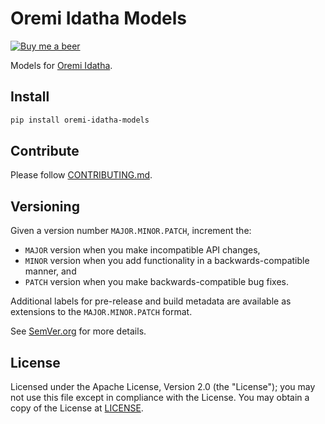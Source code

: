 # Oremi Idatha Models

[![Buy me a beer](https://img.shields.io/badge/Buy%20me-a%20beer-1f425f.svg)](https://www.buymeacoffee.com/demsking)

Models for [Oremi Idatha](https://gitlab.com/demsking/oremi-idatha).

## Install

```sh
pip install oremi-idatha-models
```

## Contribute

Please follow [CONTRIBUTING.md](https://gitlab.com/demsking/oremi-idatha/blob/main/CONTRIBUTING.md).

## Versioning

Given a version number `MAJOR.MINOR.PATCH`, increment the:

- `MAJOR` version when you make incompatible API changes,
- `MINOR` version when you add functionality in a backwards-compatible manner,
  and
- `PATCH` version when you make backwards-compatible bug fixes.

Additional labels for pre-release and build metadata are available as extensions
to the `MAJOR.MINOR.PATCH` format.

See [SemVer.org](https://semver.org/) for more details.

## License

Licensed under the Apache License, Version 2.0 (the "License"); you may not use
this file except in compliance with the License.
You may obtain a copy of the License at [LICENSE](https://gitlab.com/demsking/oremi-idatha/blob/main/LICENSE).

